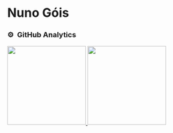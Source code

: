 # Nuno Góis

<!--
### 👨🏻‍💻 &nbsp;About Me

### 🛠 &nbsp;Tech Stack
-->

### ⚙️ &nbsp;GitHub Analytics
<p>
<a href="https://github.com/nunogois">
  <img height="180em" src="https://github-readme-stats.vercel.app/api?username=nunogois&show_icons=true&theme=radical" />
  <img height="180em" src="https://github-readme-stats-eight-theta.vercel.app/api/top-langs/?username=nunogois&theme=radical&layout=compact&hide=css" />
</a>
</p>

<!--
### 🤝🏻 &nbsp;Connect with Me


**nunogois/nunogois** is a ✨ _special_ ✨ repository because its `README.md` (this file) appears on your GitHub profile.

Here are some ideas to get you started:

- 🔭 I’m currently working on ...
- 🌱 I’m currently learning ...
- 👯 I’m looking to collaborate on ...
- 🤔 I’m looking for help with ...
- 💬 Ask me about ...
- 📫 How to reach me: ...
- 😄 Pronouns: ...
- ⚡ Fun fact: ...
-->
